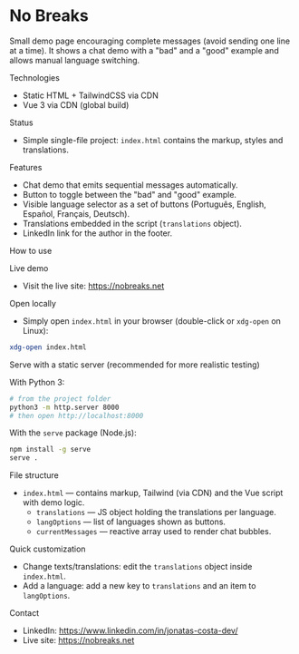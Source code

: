 # No Breaks

Small demo page encouraging complete messages (avoid sending one line at a time). It shows a chat demo with a "bad" and
a "good" example and allows manual language switching.

Technologies

- Static HTML + TailwindCSS via CDN
- Vue 3 via CDN (global build)

Status

- Simple single-file project: `index.html` contains the markup, styles and translations.

Features

- Chat demo that emits sequential messages automatically.
- Button to toggle between the "bad" and "good" example.
- Visible language selector as a set of buttons (Português, English, Español, Français, Deutsch).
- Translations embedded in the script (`translations` object).
- LinkedIn link for the author in the footer.

How to use

Live demo

- Visit the live site: https://nobreaks.net

Open locally

- Simply open `index.html` in your browser (double-click or `xdg-open` on Linux):

```bash
xdg-open index.html
```

Serve with a static server (recommended for more realistic testing)

With Python 3:

```bash
# from the project folder
python3 -m http.server 8000
# then open http://localhost:8000
```

With the `serve` package (Node.js):

```bash
npm install -g serve
serve .
```

File structure

- `index.html` — contains markup, Tailwind (via CDN) and the Vue script with demo logic.
    - `translations` — JS object holding the translations per language.
    - `langOptions` — list of languages shown as buttons.
    - `currentMessages` — reactive array used to render chat bubbles.

Quick customization

- Change texts/translations: edit the `translations` object inside `index.html`.
- Add a language: add a new key to `translations` and an item to `langOptions`.

Contact

- LinkedIn: https://www.linkedin.com/in/jonatas-costa-dev/
- Live site: https://nobreaks.net
